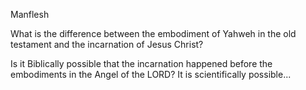 Manflesh


What is the difference between the embodiment of Yahweh in the old testament and the incarnation of Jesus Christ?

Is it Biblically possible that the incarnation happened before the embodiments in the Angel of the LORD?  It is scientifically possible...
